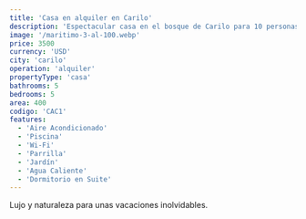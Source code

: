 ```yaml
---
title: 'Casa en alquiler en Carilo'
description: 'Espectacular casa en el bosque de Carilo para 10 personas.'
image: '/maritimo-3-al-100.webp'
price: 3500
currency: 'USD'
city: 'carilo'
operation: 'alquiler'
propertyType: 'casa'
bathrooms: 5
bedrooms: 5
area: 400
codigo: 'CAC1'
features:
  - 'Aire Acondicionado'
  - 'Piscina'
  - 'Wi-Fi'
  - 'Parrilla'
  - 'Jardín'
  - 'Agua Caliente'
  - 'Dormitorio en Suite'
---
```


Lujo y naturaleza para unas vacaciones inolvidables.
